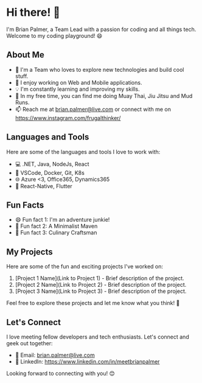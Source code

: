 # Hi there! 👋

I'm Brian Palmer, a Team Lead with a passion for coding and all things tech. Welcome to my coding playground! 😄

## About Me

- 🌟 I'm a Team who loves to explore new technologies and build cool stuff.
- 🚀 I enjoy working on Web and Mobile applications.
- 💡 I'm constantly learning and improving my skills.
- 🥋 In my free time, you can find me doing Muay Thai, Jiu Jitsu and Mud Runs.
- 📫 Reach me at brian.palmer@live.com or connect with me on https://www.instagram.com/frugalthinker/

## Languages and Tools

Here are some of the languages and tools I love to work with:

- 💻 .NET, Java, NodeJs, React
- 🧰 VSCode, Docker, Git, K8s
- 🌐 Azure <3, Office365, Dynamics365
- 📱 React-Native, Flutter 

## Fun Facts

- 😄 Fun fact 1: I'm an adventure junkie! 
- 🚀 Fun fact 2: A Minimalist Maven
- 🎯 Fun fact 3: Culinary Craftsman

## My Projects

Here are some of the fun and exciting projects I've worked on:

1. [Project 1 Name](Link to Project 1) - Brief description of the project.
2. [Project 2 Name](Link to Project 2) - Brief description of the project.
3. [Project 3 Name](Link to Project 3) - Brief description of the project.

Feel free to explore these projects and let me know what you think! 🚀

## Let's Connect

I love meeting fellow developers and tech enthusiasts. Let's connect and geek out together:

- 📧 Email: brian.palmer@live.com
- 💼 LinkedIn: https://www.linkedin.com/in/meetbrianpalmer

Looking forward to connecting with you! 😊
